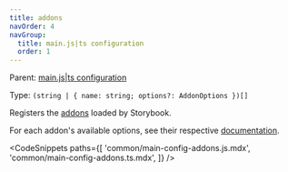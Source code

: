 ```yaml
---
title: addons
navOrder: 4
navGroup:
  title: main.js|ts configuration
  order: 1
---
```


Parent: [main.js|ts configuration](./main-config.md)

Type: `(string | { name: string; options?: AddonOptions })[]`

Registers the [addons](../07-addons/install-addons.md) loaded by Storybook.

For each addon's available options, see their respective [documentation](https://storybook.js.org/integrations).

<!-- prettier-ignore-start -->

<CodeSnippets
  paths={[
    'common/main-config-addons.js.mdx',
    'common/main-config-addons.ts.mdx',
  ]}
/>

<!-- prettier-ignore-end -->
